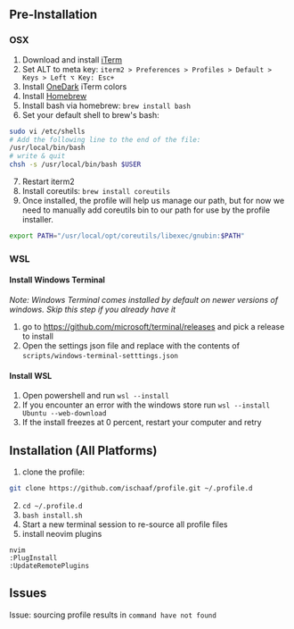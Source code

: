 ## Pre-Installation
### OSX
1. Download and install [iTerm](https://www.iterm2.com/)
2. Set ALT to meta key: `iterm2 > Preferences > Profiles > Default > Keys > Left ⌥ Key: Esc+`
3. Install [OneDark](https://github.com/joshdick/onedark.vim) iTerm colors
4. Install [Homebrew](https://brew.sh/)
5. Install bash via homebrew: `brew install bash`
6. Set your default shell to brew's bash:
```bash
sudo vi /etc/shells
# Add the following line to the end of the file:
/usr/local/bin/bash
# write & quit
chsh -s /usr/local/bin/bash $USER
```
7. Restart iterm2
8. Install coreutils: `brew install coreutils`
9. Once installed, the profile will help us manage our path, but for now we need to manually add coreutils bin to our path for use by the profile installer.
```bash
export PATH="/usr/local/opt/coreutils/libexec/gnubin:$PATH"
```

### WSL
#### Install Windows Terminal
_Note: Windows Terminal comes installed by default on newer versions of windows. Skip this step if you already have it_
1. go to https://github.com/microsoft/terminal/releases and pick a release to install
2. Open the settings json file and replace with the contents of `scripts/windows-terminal-setttings.json`

#### Install WSL
1. Open powershell and run `wsl --install`
  1. If you encounter an error with the windows store run `wsl --install Ubuntu --web-download`
  2. If the install freezes at 0 percent, restart your computer and retry

## Installation (All Platforms)
1. clone the profile:
```bash
git clone https://github.com/ischaaf/profile.git ~/.profile.d
```
2. `cd ~/.profile.d`
3. `bash install.sh`
4. Start a new terminal session to re-source all profile files
5. install neovim plugins
```
nvim
:PlugInstall
:UpdateRemotePlugins
```

## Issues
Issue: sourcing profile results in `command have not found`
